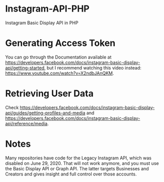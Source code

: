 # Instagram-API-PHP
Instagram Basic Display API in PHP
# Generating Access Token
You can go through the Documentation available at https://developers.facebook.com/docs/instagram-basic-display-api/getting-started, but I recommend watching this video instead: https://www.youtube.com/watch?v=X2ndbJAnQKM.
# Retrieving User Data
Check https://developers.facebook.com/docs/instagram-basic-display-api/guides/getting-profiles-and-media and https://developers.facebook.com/docs/instagram-basic-display-api/reference/media.
# Notes
Many repositories have code for the Legacy Instagram API, which was disabled on June 29, 2020. That will not work anymore, and you must use the Basic Display API or Graph API. The latter targets Businesses and Creators and gives insight and full control over those accounts.

